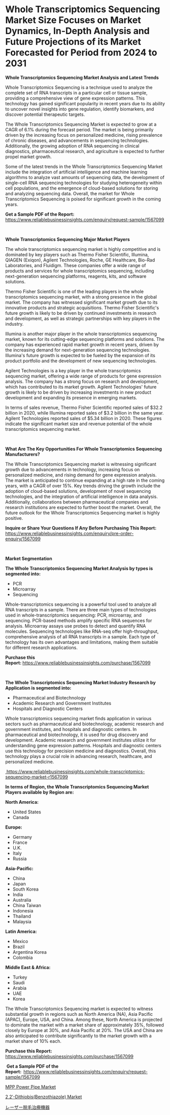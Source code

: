 <p><h1>Whole Transcriptomics Sequencing Market Size Focuses on Market Dynamics, In-Depth Analysis and Future Projections of its Market Forecasted for Period from 2024 to 2031</h1></p><p><strong>Whole Transcriptomics Sequencing Market Analysis and Latest Trends</strong></p>
<p><p>Whole Transcriptomics Sequencing is a technique used to analyze the complete set of RNA transcripts in a particular cell or tissue sample, providing a comprehensive view of gene expression patterns. This technology has gained significant popularity in recent years due to its ability to uncover novel insights into gene regulation, identify biomarkers, and discover potential therapeutic targets.</p><p>The Whole Transcriptomics Sequencing Market is expected to grow at a CAGR of 6.1% during the forecast period. The market is being primarily driven by the increasing focus on personalized medicine, rising prevalence of chronic diseases, and advancements in sequencing technologies. Additionally, the growing adoption of RNA sequencing in clinical diagnostics, pharmaceutical research, and agriculture is expected to further propel market growth.</p><p>Some of the latest trends in the Whole Transcriptomics Sequencing Market include the integration of artificial intelligence and machine learning algorithms to analyze vast amounts of sequencing data, the development of single-cell RNA sequencing technologies for studying heterogeneity within cell populations, and the emergence of cloud-based solutions for storing and analyzing sequencing data. Overall, the market for Whole Transcriptomics Sequencing is poised for significant growth in the coming years.</p></p>
<p><strong>Get a Sample PDF of the Report:&nbsp;</strong> <a href="https://www.reliablebusinessinsights.com/enquiry/request-sample/1567099">https://www.reliablebusinessinsights.com/enquiry/request-sample/1567099</a></p>
<p>&nbsp;</p>
<p><strong>Whole Transcriptomics Sequencing Major Market Players</strong></p>
<p><p>The whole transcriptomics sequencing market is highly competitive and is dominated by key players such as Thermo Fisher Scientific, Illumina, QIAGEN (Exiqon), Agilent Technologies, Roche, GE Healthcare, Bio-Rad Laboratories, and Fluidigm. These companies offer a wide range of products and services for whole transcriptomics sequencing, including next-generation sequencing platforms, reagents, kits, and software solutions.</p><p>Thermo Fisher Scientific is one of the leading players in the whole transcriptomics sequencing market, with a strong presence in the global market. The company has witnessed significant market growth due to its innovative products and strategic acquisitions. Thermo Fisher Scientific's future growth is likely to be driven by continued investments in research and development, as well as strategic partnerships with key players in the industry.</p><p>Illumina is another major player in the whole transcriptomics sequencing market, known for its cutting-edge sequencing platforms and solutions. The company has experienced rapid market growth in recent years, driven by the increasing demand for next-generation sequencing technologies. Illumina's future growth is expected to be fueled by the expansion of its product portfolio and the development of new sequencing technologies.</p><p>Agilent Technologies is a key player in the whole transcriptomics sequencing market, offering a wide range of products for gene expression analysis. The company has a strong focus on research and development, which has contributed to its market growth. Agilent Technologies' future growth is likely to be driven by increasing investments in new product development and expanding its presence in emerging markets.</p><p>In terms of sales revenue, Thermo Fisher Scientific reported sales of $32.2 billion in 2020, while Illumina reported sales of $3.2 billion in the same year. Agilent Technologies reported sales of $5.34 billion in 2020. These figures indicate the significant market size and revenue potential of the whole transcriptomics sequencing market.</p></p>
<p>&nbsp;</p>
<p><strong>What Are The Key Opportunities For Whole Transcriptomics Sequencing Manufacturers?</strong></p>
<p><p>The Whole Transcriptomics Sequencing market is witnessing significant growth due to advancements in technology, increasing focus on personalized medicine, and rising demand for gene expression analysis. The market is anticipated to continue expanding at a high rate in the coming years, with a CAGR of over 15%. Key trends driving the growth include the adoption of cloud-based solutions, development of novel sequencing technologies, and the integration of artificial intelligence in data analysis. Additionally, collaborations between pharmaceutical companies and research institutions are expected to further boost the market. Overall, the future outlook for the Whole Transcriptomics Sequencing market is highly positive.</p></p>
<p><strong>Inquire or Share Your Questions If Any Before Purchasing This Report:</strong> <a href="https://www.reliablebusinessinsights.com/enquiry/pre-order-enquiry/1567099">https://www.reliablebusinessinsights.com/enquiry/pre-order-enquiry/1567099</a></p>
<p>&nbsp;</p>
<p><strong>Market Segmentation</strong></p>
<p><strong>The Whole Transcriptomics Sequencing Market Analysis by types is segmented into:</strong></p>
<p><ul><li>PCR</li><li>Microarray</li><li>Sequencing</li></ul></p>
<p><p>Whole-transcriptomics sequencing is a powerful tool used to analyze all RNA transcripts in a sample. There are three main types of technologies used in whole-transcriptomics sequencing: PCR, microarray, and sequencing. PCR-based methods amplify specific RNA sequences for analysis. Microarray assays use probes to detect and quantify RNA molecules. Sequencing technologies like RNA-seq offer high-throughput, comprehensive analysis of all RNA transcripts in a sample. Each type of technology has its own advantages and limitations, making them suitable for different research applications.</p></p>
<p><strong>Purchase this Report:&nbsp;</strong><a href="https://www.reliablebusinessinsights.com/purchase/1567099">https://www.reliablebusinessinsights.com/purchase/1567099</a></p>
<p>&nbsp;</p>
<p><strong>The Whole Transcriptomics Sequencing Market Industry Research by Application is segmented into:</strong></p>
<p><ul><li>Pharmaceutical and Biotechnology</li><li>Academic Research and Government Institutes</li><li>Hospitals and Diagnostic Centers</li></ul></p>
<p><p>Whole transcriptomics sequencing market finds application in various sectors such as pharmaceutical and biotechnology, academic research and government institutes, and hospitals and diagnostic centers. In pharmaceutical and biotechnology, it is used for drug discovery and development. Academic research and government institutes utilize it for understanding gene expression patterns. Hospitals and diagnostic centers use this technology for precision medicine and diagnostics. Overall, this technology plays a crucial role in advancing research, healthcare, and personalized medicine.</p></p>
<p><a href="https://www.reliablebusinessinsights.com/whole-transcriptomics-sequencing-market-r1567099">&nbsp;https://www.reliablebusinessinsights.com/whole-transcriptomics-sequencing-market-r1567099</a></p>
<p><strong>In terms of Region, the Whole Transcriptomics Sequencing Market Players available by Region are:</strong></p>
<p>
    <p> <strong> North America: </strong>
        <ul>
            <li>United States</li>
            <li>Canada</li>
        </ul>
        </p> 
    <p> <strong> Europe: </strong>
        <ul>
            <li>Germany</li>
            <li>France</li>
            <li>U.K.</li>
            <li>Italy</li>
            <li>Russia</li>
        </ul>
        </p> 
    <p> <strong> Asia-Pacific: </strong>
        <ul>
            <li>China</li>
            <li>Japan</li>
            <li>South Korea</li>
            <li>India</li>
            <li>Australia</li>
            <li>China Taiwan</li>
            <li>Indonesia</li>
            <li>Thailand</li>
            <li>Malaysia</li>
        </ul>
        </p> 
    <p> <strong> Latin America: </strong>
        <ul>
            <li>Mexico</li>
            <li>Brazil</li>
            <li>Argentina Korea</li>
            <li>Colombia</li>
        </ul>
        </p> 
    <p> <strong> Middle East & Africa: </strong>
        <ul>
            <li>Turkey</li>
            <li>Saudi</li>
            <li>Arabia</li>
            <li>UAE</li>
            <li>Korea</li>
        </ul>
    </p>
    </p>
<p><p>The Whole Transcriptomics Sequencing market is expected to witness substantial growth in regions such as North America (NA), Asia Pacific (APAC), Europe, USA, and China. Among these, North America is projected to dominate the market with a market share of approximately 35%, followed closely by Europe at 30%, and Asia Pacific at 20%. The USA and China are also anticipated to contribute significantly to the market growth with a market share of 10% each.</p></p>
<p><strong>Purchase this Report: </strong><a href="https://www.reliablebusinessinsights.com/purchase/1567099">https://www.reliablebusinessinsights.com/purchase/1567099</a></p>
<p>&nbsp;<strong>Get a Sample PDF of the Report:&nbsp;&nbsp;</strong><a href="https://www.reliablebusinessinsights.com/enquiry/request-sample/1567099">https://www.reliablebusinessinsights.com/enquiry/request-sample/1567099</a></p>
<p><strong></strong></p>
<p><p><a href="https://github.com/markusgodoy/Market-Research-Report-List-3/blob/main/mpp-power-pipe-market.md">MPP Power Pipe Market</a></p><p><a href="https://github.com/luckyshygirl/Market-Research-Report-List-4/blob/main/22-dithiobisbenzothiazole-market.md">2,2′-Dithiobis(Benzothiazole) Market</a></p><p><a href="https://github.com/pepo3k/Market-Research-Report-List-1/blob/main/389417291889.md">レーザー脱毛治療機器</a></p></p>